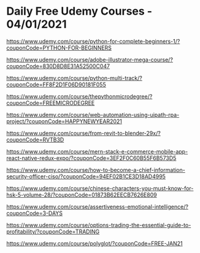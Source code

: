 # Daily Free Udemy Courses - 04/01/2021

https://www.udemy.com/course/python-for-complete-beginners-1/?couponCode=PYTHON-FOR-BEGINNERS
https://www.udemy.com/course/adobe-illustrator-mega-course/?couponCode=830D8D8E31A52500C047
https://www.udemy.com/course/python-multi-track/?couponCode=FF8F2D1F06D90181F055
https://www.udemy.com/course/thepythonmicrodegree/?couponCode=FREEMICRODEGREE
https://www.udemy.com/course/web-automation-using-uipath-rpa-project/?couponCode=HAPPYNEWYEAR2021
https://www.udemy.com/course/from-revit-to-blender-29x/?couponCode=RVTB3D
https://www.udemy.com/course/mern-stack-e-commerce-mobile-app-react-native-redux-expo/?couponCode=3EF2F0C60B55F6B573D5
https://www.udemy.com/course/how-to-become-a-chief-information-security-officer-ciso/?couponCode=94EF02B1CE3D18AD4995
https://www.udemy.com/course/chinese-characters-you-must-know-for-hsk-5-volume-28/?couponCode=01873B62EECB7626E809
https://www.udemy.com/course/assertiveness-emotional-intelligence/?couponCode=3-DAYS
https://www.udemy.com/course/options-trading-the-essential-guide-to-profitability/?couponCode=TRADING
https://www.udemy.com/course/polyglot/?couponCode=FREE-JAN21
